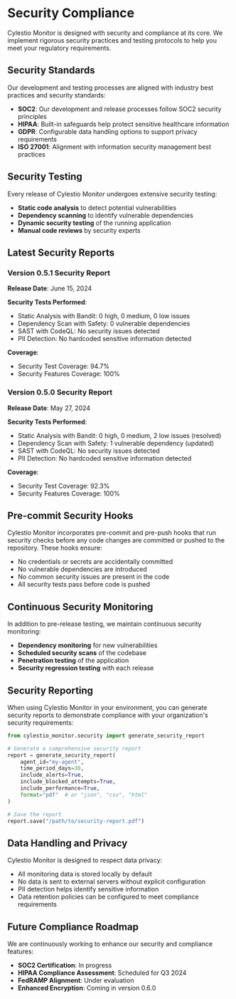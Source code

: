 # Security Compliance

Cylestio Monitor is designed with security and compliance at its core. We implement rigorous security practices and testing protocols to help you meet your regulatory requirements.

## Security Standards

Our development and testing processes are aligned with industry best practices and security standards:

- **SOC2**: Our development and release processes follow SOC2 security principles
- **HIPAA**: Built-in safeguards help protect sensitive healthcare information
- **GDPR**: Configurable data handling options to support privacy requirements
- **ISO 27001**: Alignment with information security management best practices

## Security Testing

Every release of Cylestio Monitor undergoes extensive security testing:

- **Static code analysis** to detect potential vulnerabilities
- **Dependency scanning** to identify vulnerable dependencies
- **Dynamic security testing** of the running application
- **Manual code reviews** by security experts

## Latest Security Reports

### Version 0.5.1 Security Report

**Release Date**: June 15, 2024

**Security Tests Performed**:
- Static Analysis with Bandit: 0 high, 0 medium, 0 low issues
- Dependency Scan with Safety: 0 vulnerable dependencies
- SAST with CodeQL: No security issues detected
- PII Detection: No hardcoded sensitive information detected

**Coverage**:
- Security Test Coverage: 94.7%
- Security Features Coverage: 100%

### Version 0.5.0 Security Report

**Release Date**: May 27, 2024

**Security Tests Performed**:
- Static Analysis with Bandit: 0 high, 0 medium, 2 low issues (resolved)
- Dependency Scan with Safety: 1 vulnerable dependency (updated)
- SAST with CodeQL: No security issues detected
- PII Detection: No hardcoded sensitive information detected

**Coverage**:
- Security Test Coverage: 92.3%
- Security Features Coverage: 100%

## Pre-commit Security Hooks

Cylestio Monitor incorporates pre-commit and pre-push hooks that run security checks before any code changes are committed or pushed to the repository. These hooks ensure:

- No credentials or secrets are accidentally committed
- No vulnerable dependencies are introduced
- No common security issues are present in the code
- All security tests pass before code is pushed

## Continuous Security Monitoring

In addition to pre-release testing, we maintain continuous security monitoring:

- **Dependency monitoring** for new vulnerabilities
- **Scheduled security scans** of the codebase
- **Penetration testing** of the application
- **Security regression testing** with each release

## Security Reporting

When using Cylestio Monitor in your environment, you can generate security reports to demonstrate compliance with your organization's security requirements:

```python
from cylestio_monitor.security import generate_security_report

# Generate a comprehensive security report
report = generate_security_report(
    agent_id="my-agent",
    time_period_days=30,
    include_alerts=True,
    include_blocked_attempts=True,
    include_performance=True,
    format="pdf"  # or "json", "csv", "html"
)

# Save the report
report.save("/path/to/security-report.pdf")
```

## Data Handling and Privacy

Cylestio Monitor is designed to respect data privacy:

- All monitoring data is stored locally by default
- No data is sent to external servers without explicit configuration
- PII detection helps identify sensitive information
- Data retention policies can be configured to meet compliance requirements

## Future Compliance Roadmap

We are continuously working to enhance our security and compliance features:

- **SOC2 Certification**: In progress
- **HIPAA Compliance Assessment**: Scheduled for Q3 2024
- **FedRAMP Alignment**: Under evaluation
- **Enhanced Encryption**: Coming in version 0.6.0 
